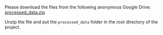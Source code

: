 Please download the files from the following anonymous Google Drive:
[processed_data.zip](https://drive.google.com/file/d/1WiZluM6n0wPHQwYPdGFzoI8qTgL_786Q/view?usp=sharing)

Unzip the file and put the `processed_data` folder in the root directory of the project.
